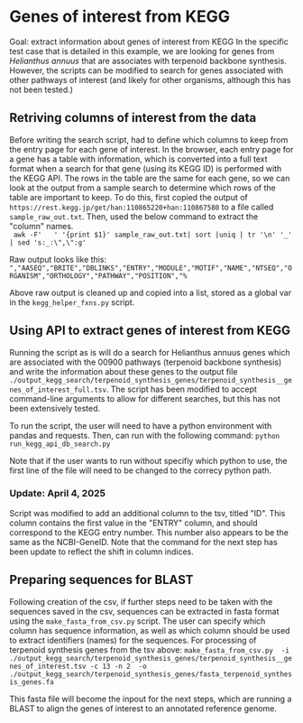 # Genes of interest from KEGG
Goal: extract information about genes of interest from KEGG
In the specific test case that is detailed in this example, we are looking for genes from _Helianthus annuus_ that are associates with terpenoid backbone synthesis. However, the scripts can be modified to search for genes associated with other pathways of interest (and likely for other organisms, although this has not been tested.)

## Retriving columns of interest from the data
Before writing the search script, had to define which columns to keep from the entry page for each gene of interest. In the browser, each entry page for a gene has a table with information, which is converted into a full text format when a search for that gene (using its KEGG ID) is performed with the KEGG API. The rows in the table are the same for each gene, so we can look at the output from a sample search to determine which rows of the table are important to keep.
To do this, first copied the output of `https://rest.kegg.jp/get/han:110865220+han:110867580` to a file called `sample_raw_out.txt`. Then, used the below command to extract the "column" names.  \
` awk -F'   ' '{print $1}' sample_raw_out.txt| sort |uniq | tr '\n' '_' | sed 's:_:\",\":g'`

Raw output looks like this:
`","AASEQ","BRITE","DBLINKS","ENTRY","MODULE","MOTIF","NAME","NTSEQ","ORGANISM","ORTHOLOGY","PATHWAY","POSITION","%`  

Above raw output is cleaned up and copied into a list, stored as a global var in the `kegg_helper_fxns.py` script.

## Using API to extract genes of interest from KEGG
Running the script as is will do a search for Helianthus annuus genes which are associated with the 00900 pathways (terpenoid backbone synthesis) and write the information about these genes to the output file `./output_kegg_search/terpenoid_synthesis_genes/terpenoid_synthesis__genes_of_interest_full.tsv`. The script has been modified to accept command-line arguments to allow for different searches, but this has not been extensively tested.

To run the script, the user will need to have a python environment with pandas and requests. Then, can run with the following command:
`python run_kegg_api_db_search.py`

Note that if the user wants to run without specifiy which python to use, the first line of the file will need to be changed to the correcy python path.

### Update: April 4, 2025
Script was modified to add an additional column to the tsv, titled "ID". This column contains the first value in the "ENTRY" column, and should correspond to the KEGG entry number. This number also appears to be the same as the NCBI-GeneID. Note that the command for the next step has been update to reflect the shift in column indices.  

## Preparing sequences for BLAST
Following creation of the csv, if further steps need to be taken with the sequences saved in the csv, sequences can be extracted in fasta format using the `make_fasta_from_csv.py` script. The user can specify which column has sequence information, as well as which column should be used to extract identifiers (names) for the sequences. 
For processing of terpenoid synthesis genes from the tsv above:
`make_fasta_from_csv.py  -i ./output_kegg_search/terpenoid_synthesis_genes/terpenoid_synthesis__genes_of_interest.tsv -c 13 -n 2  -o ./output_kegg_search/terpenoid_synthesis_genes/fasta_terpenoid_synthesis_genes.fa`

This fasta file will become the inpout for the next steps, which are running a BLAST to align the genes of interest to an annotated reference genome.